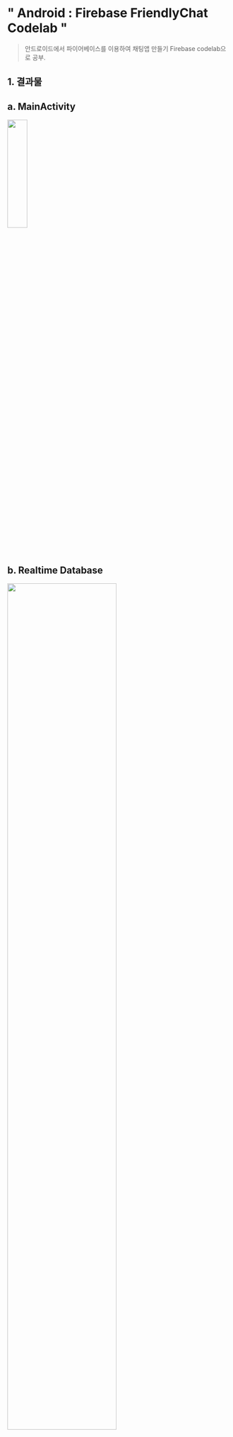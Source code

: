 # " Android : Firebase FriendlyChat Codelab "
> 안드로이드에서 파이어베이스를 이용하여 채팅앱 만들기
> Firebase codelab으로 공부.

## 1. 결과물
## a. MainActivity


<img src="https://user-images.githubusercontent.com/41661879/52057830-75f1ea80-25a9-11e9-9251-35591ba170a2.jpg" width="30%" height="25%">


## b. Realtime Database

<img src="https://user-images.githubusercontent.com/41661879/52057831-768a8100-25a9-11e9-9b23-f00b437deadc.png" width="70%" height="70%">

## c. Remote Config

<img src="https://user-images.githubusercontent.com/41661879/52057832-768a8100-25a9-11e9-818d-1471c57c50c8.png" width="70%" height="80%">


## d. Invite in App

<img src="https://user-images.githubusercontent.com/41661879/52057834-77231780-25a9-11e9-9e6f-4257a15d0530.jpg" width="30%" height="25%">

## e. Invite successed Message

<img src="https://user-images.githubusercontent.com/41661879/52057836-77231780-25a9-11e9-8c04-62fb1bf1ba5c.png" width="30%" height="25%">

## f. Invited Mail in Email box

<img src="https://user-images.githubusercontent.com/41661879/52057837-77231780-25a9-11e9-988d-68e981062e3a.png" width="70%" height="80%">

## g. Cause Crash

<img src="https://user-images.githubusercontent.com/41661879/52057839-77bbae00-25a9-11e9-993d-dcebfc73b0da.jpg" width="30%" height="25%">

## h. Crashlytics

<img src="https://user-images.githubusercontent.com/41661879/52057842-77bbae00-25a9-11e9-9ad0-ebcc82708aa8.png" width="70%" height="80%">


## i. Test Lab

<img src="https://user-images.githubusercontent.com/41661879/52057843-77bbae00-25a9-11e9-8e0f-043aa07108bf.png" width="70%" height="80%">

<img src="https://user-images.githubusercontent.com/41661879/52057844-78544480-25a9-11e9-9124-8520886cb8f5.png" width="70%" height="80%">

#### CODELAB LINK : 

https://codelabs.developers.google.com/codelabs/firebase-android/#0


## 2. 생성일

#### 2018.10.24(WED)

## 3. 라이센스 정보
See [LICENSE](LICENSE), Apache License 2.0


